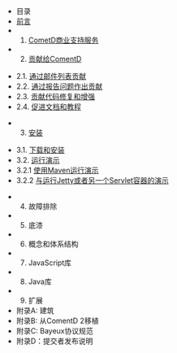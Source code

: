 <link rel="stylesheet" href="http://yandex.st/highlightjs/6.2/styles/googlecode.min.css">
 
<script src="http://code.jquery.com/jquery-1.7.2.min.js"></script>
<script src="http://yandex.st/highlightjs/6.2/highlight.min.js"></script>
 
<script>hljs.initHighlightingOnLoad();</script>
<script type="text/javascript">
 $(document).ready(function(){
      $("h2,h3,h4,h5,h6").each(function(i,item){
        var tag = $(item).get(0).localName;
        $(item).attr("id","wow"+i);
        $("#category").append('<a class="new'+tag+'" href="#wow'+i+'">'+$(this).text()+'</a></br>');
        $(".newh2").css("margin-left",0);
        $(".newh3").css("margin-left",20);
        $(".newh4").css("margin-left",40);
        $(".newh5").css("margin-left",60);
        $(".newh6").css("margin-left",80);
      });
 });
</script>
<div id="category"></div>

* 目录
* [前言](preface.md)
* 1. [CometD商业支持服务](1/1.0.md)
* 2. [贡献给ComentD](2/2.0.md)
 - 2.1. [通过邮件列表贡献](2/2.1.md)
 - 2.2. [通过报告问题作出贡献](2/2.2.md)
 - 2.3. [贡献代码修复和增强](2/2.3.md)
 - 2.4. [促进文档和教程](2/2.4.md)
* 3. [安装](3/3.0.md)
 - 3.1. [下载和安装](3/3.1.md)
 - 3.2. [运行演示](3/3.2.md)
 - 3.2.1 [使用Maven运行演示](3/3.2.1.md)
 - 3.2.2 [与运行Jetty或者另一个Servlet容器的演示](3/3.2.2)
* 4. 故障排除
* 5. 底漆
* 6. 概念和体系结构
* 7. JavaScript库
* 8. Java库
* 9. 扩展
* 附录A: 建筑
* 附录B: 从ComentD 2移植
* 附录C: Bayeux协议规范
* 附录D：提交者发布说明
